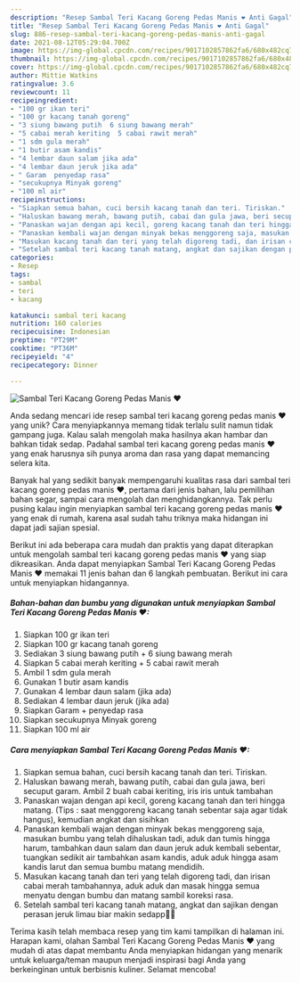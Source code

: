 ```yaml
---
description: "Resep Sambal Teri Kacang Goreng Pedas Manis ❤ Anti Gagal"
title: "Resep Sambal Teri Kacang Goreng Pedas Manis ❤ Anti Gagal"
slug: 886-resep-sambal-teri-kacang-goreng-pedas-manis-anti-gagal
date: 2021-08-12T05:29:04.700Z
image: https://img-global.cpcdn.com/recipes/9017102857862fa6/680x482cq70/sambal-teri-kacang-goreng-pedas-manis-foto-resep-utama.jpg
thumbnail: https://img-global.cpcdn.com/recipes/9017102857862fa6/680x482cq70/sambal-teri-kacang-goreng-pedas-manis-foto-resep-utama.jpg
cover: https://img-global.cpcdn.com/recipes/9017102857862fa6/680x482cq70/sambal-teri-kacang-goreng-pedas-manis-foto-resep-utama.jpg
author: Mittie Watkins
ratingvalue: 3.6
reviewcount: 11
recipeingredient:
- "100 gr ikan teri"
- "100 gr kacang tanah goreng"
- "3 siung bawang putih  6 siung bawang merah"
- "5 cabai merah keriting  5 cabai rawit merah"
- "1 sdm gula merah"
- "1 butir asam kandis"
- "4 lembar daun salam jika ada"
- "4 lembar daun jeruk jika ada"
- " Garam  penyedap rasa"
- "secukupnya Minyak goreng"
- "100 ml air"
recipeinstructions:
- "Siapkan semua bahan, cuci bersih kacang tanah dan teri. Tiriskan."
- "Haluskan bawang merah, bawang putih, cabai dan gula jawa, beri secuput garam. Ambil 2 buah cabai keriting, iris iris untuk tambahan"
- "Panaskan wajan dengan api kecil, goreng kacang tanah dan teri hingga matang. (Tips : saat menggoreng kacang tanah sebentar saja agar tidak hangus), kemudian angkat dan sisihkan"
- "Panaskan kembali wajan dengan minyak bekas menggoreng saja, masukan bumbu yang telah dihaluskan tadi, aduk dan tumis hingga harum, tambahkan daun salam dan daun jeruk aduk kembali sebentar, tuangkan sedikit air tambahkan asam kandis, aduk aduk hingga asam kandis larut dan semua bumbu matang mendidih."
- "Masukan kacang tanah dan teri yang telah digoreng tadi, dan irisan cabai merah tambahannya, aduk aduk dan masak hingga semua menyatu dengan bumbu dan matang sambil koreksi rasa."
- "Setelah sambal teri kacang tanah matang, angkat dan sajikan dengan perasan jeruk limau biar makin sedapp👌🏻"
categories:
- Resep
tags:
- sambal
- teri
- kacang

katakunci: sambal teri kacang 
nutrition: 160 calories
recipecuisine: Indonesian
preptime: "PT29M"
cooktime: "PT36M"
recipeyield: "4"
recipecategory: Dinner

---
```



![Sambal Teri Kacang Goreng Pedas Manis ❤](https://img-global.cpcdn.com/recipes/9017102857862fa6/680x482cq70/sambal-teri-kacang-goreng-pedas-manis-foto-resep-utama.jpg)

Anda sedang mencari ide resep sambal teri kacang goreng pedas manis ❤ yang unik? Cara menyiapkannya memang tidak terlalu sulit namun tidak gampang juga. Kalau salah mengolah maka hasilnya akan hambar dan bahkan tidak sedap. Padahal sambal teri kacang goreng pedas manis ❤ yang enak harusnya sih punya aroma dan rasa yang dapat memancing selera kita.

Banyak hal yang sedikit banyak mempengaruhi kualitas rasa dari sambal teri kacang goreng pedas manis ❤, pertama dari jenis bahan, lalu pemilihan bahan segar, sampai cara mengolah dan menghidangkannya. Tak perlu pusing kalau ingin menyiapkan sambal teri kacang goreng pedas manis ❤ yang enak di rumah, karena asal sudah tahu triknya maka hidangan ini dapat jadi sajian spesial.




Berikut ini ada beberapa cara mudah dan praktis yang dapat diterapkan untuk mengolah sambal teri kacang goreng pedas manis ❤ yang siap dikreasikan. Anda dapat menyiapkan Sambal Teri Kacang Goreng Pedas Manis ❤ memakai 11 jenis bahan dan 6 langkah pembuatan. Berikut ini cara untuk menyiapkan hidangannya.

<!--inarticleads1-->

##### Bahan-bahan dan bumbu yang digunakan untuk menyiapkan Sambal Teri Kacang Goreng Pedas Manis ❤:

1. Siapkan 100 gr ikan teri
1. Siapkan 100 gr kacang tanah goreng
1. Sediakan 3 siung bawang putih + 6 siung bawang merah
1. Siapkan 5 cabai merah keriting + 5 cabai rawit merah
1. Ambil 1 sdm gula merah
1. Gunakan 1 butir asam kandis
1. Gunakan 4 lembar daun salam (jika ada)
1. Sediakan 4 lembar daun jeruk (jika ada)
1. Siapkan  Garam + penyedap rasa
1. Siapkan secukupnya Minyak goreng
1. Siapkan 100 ml air




<!--inarticleads2-->

##### Cara menyiapkan Sambal Teri Kacang Goreng Pedas Manis ❤:

1. Siapkan semua bahan, cuci bersih kacang tanah dan teri. Tiriskan.
1. Haluskan bawang merah, bawang putih, cabai dan gula jawa, beri secuput garam. Ambil 2 buah cabai keriting, iris iris untuk tambahan
1. Panaskan wajan dengan api kecil, goreng kacang tanah dan teri hingga matang. (Tips : saat menggoreng kacang tanah sebentar saja agar tidak hangus), kemudian angkat dan sisihkan
1. Panaskan kembali wajan dengan minyak bekas menggoreng saja, masukan bumbu yang telah dihaluskan tadi, aduk dan tumis hingga harum, tambahkan daun salam dan daun jeruk aduk kembali sebentar, tuangkan sedikit air tambahkan asam kandis, aduk aduk hingga asam kandis larut dan semua bumbu matang mendidih.
1. Masukan kacang tanah dan teri yang telah digoreng tadi, dan irisan cabai merah tambahannya, aduk aduk dan masak hingga semua menyatu dengan bumbu dan matang sambil koreksi rasa.
1. Setelah sambal teri kacang tanah matang, angkat dan sajikan dengan perasan jeruk limau biar makin sedapp👌🏻




Terima kasih telah membaca resep yang tim kami tampilkan di halaman ini. Harapan kami, olahan Sambal Teri Kacang Goreng Pedas Manis ❤ yang mudah di atas dapat membantu Anda menyiapkan hidangan yang menarik untuk keluarga/teman maupun menjadi inspirasi bagi Anda yang berkeinginan untuk berbisnis kuliner. Selamat mencoba!
